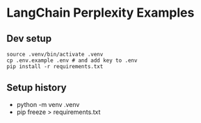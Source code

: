 # LangChain Perplexity Examples

## Dev setup
```
source .venv/bin/activate .venv
cp .env.example .env # and add key to .env
pip install -r requirements.txt
```

## Setup history
* python -m venv .venv
* pip freeze > requirements.txt
